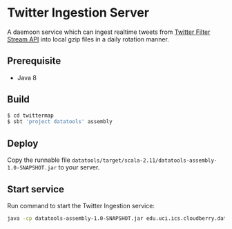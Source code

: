 # Twitter Ingestion Server
A daemoon service which can ingest realtime tweets from [Twitter Filter Stream API](https://developer.twitter.com/en/docs/tweets/filter-realtime/api-reference/post-statuses-filter) into local gzip files in a daily rotation manner.

## Prerequisite
- Java 8

## Build
```bash
$ cd twittermap
$ sbt 'project datatools' assembly
``` 

## Deploy
Copy the runnable file `datatools/target/scala-2.11/datatools-assembly-1.0-SNAPSHOT.jar` to your server.

## Start service
Run command to start the Twitter Ingestion service:
```bash
java -cp datatools-assembly-1.0-SNAPSHOT.jar edu.uci.ics.cloudberry.datatools.twitter.TwitterIngestionServer
```
